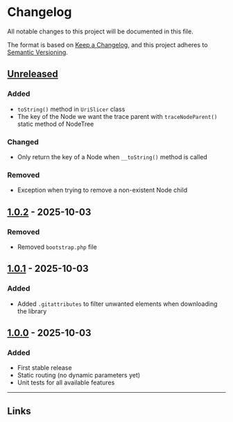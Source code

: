# Changelog
All notable changes to this project will be documented in this file.

The format is based on [Keep a Changelog](https://keepachangelog.com/en/1.0.0/),
and this project adheres to [Semantic Versioning](https://semver.org/).

## [Unreleased]
### Added
- `toString()` method in `UriSlicer` class
- The key of the Node we want the trace parent with `traceNodeParent()` static method of NodeTree

### Changed
- Only return the key of a Node when `__toString()` method is called

### Removed
- Exception when trying to remove a non-existent Node child

## [1.0.2] - 2025-10-03
### Removed
- Removed `bootstrap.php` file

## [1.0.1] - 2025-10-03
### Added
- Added `.gitattributes` to filter unwanted elements when downloading the library

## [1.0.0] - 2025-10-03
### Added
- First stable release
- Static routing (no dynamic parameters yet)
- Unit tests for all available features

---

## Links

[Unreleased]: https://github.com/AkidoLD/SimpleRoute/compare/v1.0.2...HEAD  
[1.0.2]: https://github.com/AkidoLD/SimpleRoute/compare/v1.0.1...v1.0.2  
[1.0.1]: https://github.com/AkidoLD/SimpleRoute/compare/v1.0.0...v1.0.1  
[1.0.0]: https://github.com/AkidoLD/SimpleRoute/releases/tag/v1.0.0

